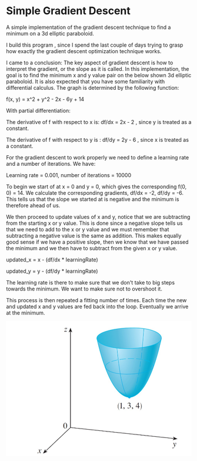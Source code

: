 # Simple Gradient Descent

A simple implementation of the gradient descent technique to find a minimum on a 3d elliptic paraboloid.

I build this program , since I spend the last couple of days trying to grasp how exactly the gradient descent
optimization technique works.

I came to a conclusion: The key aspect of gradient descent is how to interpret the gradient, or the slope as it is called.
In this implementation, the goal is to find the minimum x and y value pair on the below shown 3d elliptic paraboloid. It is also expected that you have some familiarity with differential calculus.
The graph is determined by the following function:  

f(x, y) = x^2 + y^2 - 2x - 6y + 14

With partial differentiation: 

The derivative of f with respect to x is: df/dx = 2x - 2 , since y is treated as a constant.

The derivative of f with respect to y is : df/dy = 2y - 6 , since x is treated as a constant.

For the gradient descent to work properly we need to define a learning rate and a number of iterations.
We have:

Learning rate = 0.001, number of iterations = 10000

To begin we start of at x = 0 and y = 0, which gives the corresponding f(0, 0) = 14.
We calculate the corresponding gradients, df/dx = -2, df/dy = -6. This tells us that the slope we started at
is negative and the minimum is therefore ahead of us.

We then proceed to update values of x and y, notice that we are subtracting from the starting x or y value. This is done since a negative slope tells us that we need to add to the x or y value and we must remember that subtracting a negative value is the same as addition. This makes equally good sense if we have a positive slope, then we know that we have passed the minimum and we then have to subtract from the given x or y value.

updated_x = x - (df/dx * learningRate)

updated_y = y - (df/dy * learningRate)

The learning rate is there to make sure that we don't take to big steps towards the minimum. We want to make
sure not to overshoot it. 

This process is then repeated a fitting number of times. Each time the new and updated x and y values are fed back into the loop. Eventually we arrive at the minimum.

![alt text](ellipticParaboloid.jpg)

